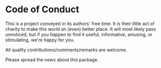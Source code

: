 Code of Conduct
===============

This is a project conveyed in its authors' free time. It is their little
act of charity to make this world an (even) better place.
It will most likely pass unnoticed, but if you happen to find it useful,
informative, amusing, or stimulating, we're happy for you.

All quality contributions/comments/remarks are welcome.

Please spread the news about this package.
